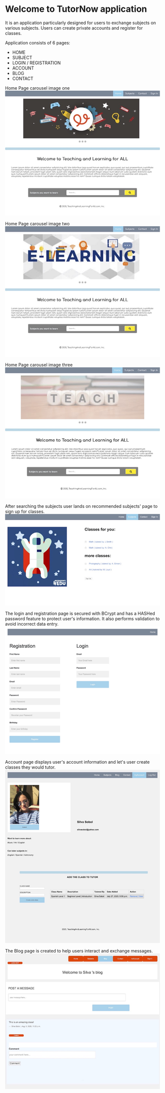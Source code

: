 # Welcome to TutorNow application

It is an application particularly designed for users to exchange subjects on various subjects. Users can create private accounts and register for classes. 

Application consists of 6 pages: 
+ HOME 
+ SUBJECT
+ LOGIN / REGISTRATION
+ ACCOUNT
+ BLOG
+ CONTACT 

Home Page carousel image one
![The home page features a navbar, image carousel slideshow and a search bar to filter subjects users are interested in](tutor/images/TutorNow1.jpg)

Home Page carousel image two
![The home page features a navbar, image carousel slideshow and a search bar to filter subjects users are interested in](tutor/images/TutorNow2.jpg)

Home Page carousel image three
![The home page features a navbar, image carousel slideshow and a search bar to filter subjects users are interested in](tutor/images/TutorNow3.jpg)

After searching the subjects user lands on recommended subjects' page to sign up for classes. 
![The home page features a navbar, image carousel slideshow and a search bar to filter subjects users are interested in](tutor/images/Subjects%20Page.jpg)

The login and registration page is secured with BCrypt and has a HASHed password feature to protect user's information. It also performs validation to avoid incorrect data entry.
![The home page features a navbar, image carousel slideshow and a search bar to filter subjects users are interested in](tutor/images/login.jpg)

Account page displays user's account information and let's user create classes they would tutor. 
![The home page features a navbar, image carousel slideshow and a search bar to filter subjects users are interested in](tutor/images/myAccount%20Page.jpg)

The Blog page is created to help users interact and exchange messages.
![The home page features a navbar, image carousel slideshow and a search bar to filter subjects users are interested in](tutor/images/theBlog.jpg)
